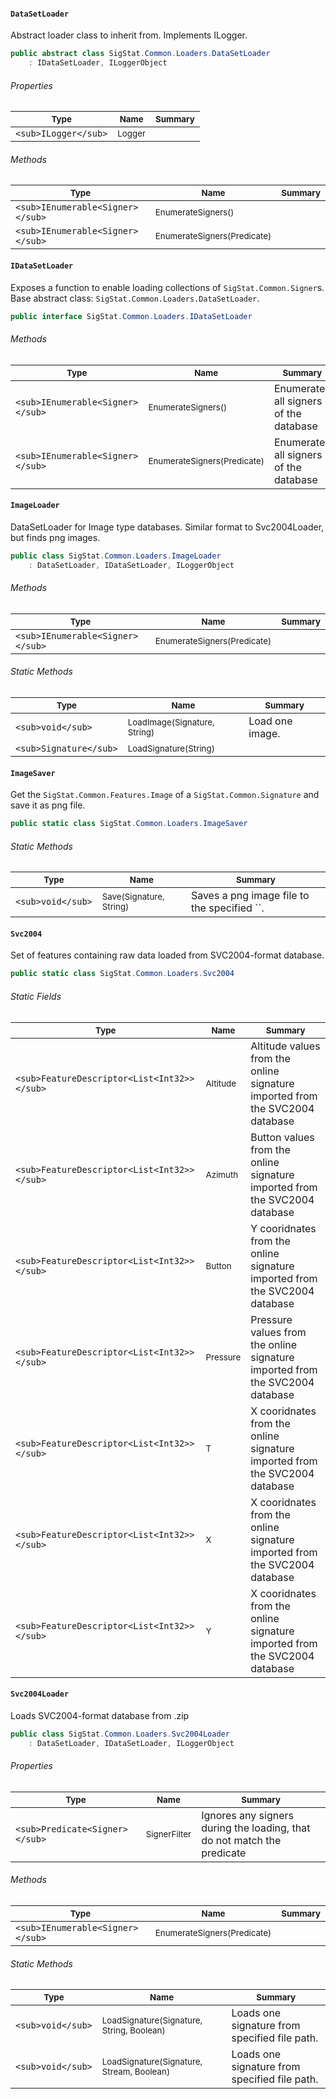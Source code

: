 #### `DataSetLoader`

Abstract loader class to inherit from. Implements ILogger.
```csharp
public abstract class SigStat.Common.Loaders.DataSetLoader
    : IDataSetLoader, ILoggerObject

```

###### Properties

| <sub>Type</sub> | <sub>Name</sub> | <sub>Summary</sub> | 
| --- | --- | --- | 
| `<sub>ILogger</sub>` | <sub>Logger</sub> |  | 


###### Methods

| <sub>Type</sub> | <sub>Name</sub> | <sub>Summary</sub> | 
| --- | --- | --- | 
| `<sub>IEnumerable<Signer></sub>` | <sub>EnumerateSigners()</sub> |  | 
| `<sub>IEnumerable<Signer></sub>` | <sub>EnumerateSigners(Predicate<Signer>)</sub> |  | 


#### `IDataSetLoader`

Exposes a function to enable loading collections of `SigStat.Common.Signer`s.  Base abstract class: `SigStat.Common.Loaders.DataSetLoader`.
```csharp
public interface SigStat.Common.Loaders.IDataSetLoader

```

###### Methods

| <sub>Type</sub> | <sub>Name</sub> | <sub>Summary</sub> | 
| --- | --- | --- | 
| `<sub>IEnumerable<Signer></sub>` | <sub>EnumerateSigners()</sub> | Enumerates all signers of the database | 
| `<sub>IEnumerable<Signer></sub>` | <sub>EnumerateSigners(Predicate<Signer>)</sub> | Enumerates all signers of the database | 


#### `ImageLoader`

DataSetLoader for Image type databases.  Similar format to Svc2004Loader, but finds png images.
```csharp
public class SigStat.Common.Loaders.ImageLoader
    : DataSetLoader, IDataSetLoader, ILoggerObject

```

###### Methods

| <sub>Type</sub> | <sub>Name</sub> | <sub>Summary</sub> | 
| --- | --- | --- | 
| `<sub>IEnumerable<Signer></sub>` | <sub>EnumerateSigners(Predicate<Signer>)</sub> |  | 


###### Static Methods

| <sub>Type</sub> | <sub>Name</sub> | <sub>Summary</sub> | 
| --- | --- | --- | 
| `<sub>void</sub>` | <sub>LoadImage(Signature, String)</sub> | Load one image. | 
| `<sub>Signature</sub>` | <sub>LoadSignature(String)</sub> |  | 


#### `ImageSaver`

Get the `SigStat.Common.Features.Image` of a `SigStat.Common.Signature` and save it as png file.
```csharp
public static class SigStat.Common.Loaders.ImageSaver

```

###### Static Methods

| <sub>Type</sub> | <sub>Name</sub> | <sub>Summary</sub> | 
| --- | --- | --- | 
| `<sub>void</sub>` | <sub>Save(Signature, String)</sub> | Saves a png image file to the specified ``. | 


#### `Svc2004`

Set of features containing raw data loaded from SVC2004-format database.
```csharp
public static class SigStat.Common.Loaders.Svc2004

```

###### Static Fields

| <sub>Type</sub> | <sub>Name</sub> | <sub>Summary</sub> | 
| --- | --- | --- | 
| `<sub>FeatureDescriptor<List<Int32>></sub>` | <sub>Altitude</sub> | Altitude values from the online signature imported from the SVC2004 database | 
| `<sub>FeatureDescriptor<List<Int32>></sub>` | <sub>Azimuth</sub> | Button values from the online signature imported from the SVC2004 database | 
| `<sub>FeatureDescriptor<List<Int32>></sub>` | <sub>Button</sub> | Y cooridnates from the online signature imported from the SVC2004 database | 
| `<sub>FeatureDescriptor<List<Int32>></sub>` | <sub>Pressure</sub> | Pressure values from the online signature imported from the SVC2004 database | 
| `<sub>FeatureDescriptor<List<Int32>></sub>` | <sub>T</sub> | X cooridnates from the online signature imported from the SVC2004 database | 
| `<sub>FeatureDescriptor<List<Int32>></sub>` | <sub>X</sub> | X cooridnates from the online signature imported from the SVC2004 database | 
| `<sub>FeatureDescriptor<List<Int32>></sub>` | <sub>Y</sub> | X cooridnates from the online signature imported from the SVC2004 database | 


#### `Svc2004Loader`

Loads SVC2004-format database from .zip
```csharp
public class SigStat.Common.Loaders.Svc2004Loader
    : DataSetLoader, IDataSetLoader, ILoggerObject

```

###### Properties

| <sub>Type</sub> | <sub>Name</sub> | <sub>Summary</sub> | 
| --- | --- | --- | 
| `<sub>Predicate<Signer></sub>` | <sub>SignerFilter</sub> | Ignores any signers during the loading, that do not match the predicate | 


###### Methods

| <sub>Type</sub> | <sub>Name</sub> | <sub>Summary</sub> | 
| --- | --- | --- | 
| `<sub>IEnumerable<Signer></sub>` | <sub>EnumerateSigners(Predicate<Signer>)</sub> |  | 


###### Static Methods

| <sub>Type</sub> | <sub>Name</sub> | <sub>Summary</sub> | 
| --- | --- | --- | 
| `<sub>void</sub>` | <sub>LoadSignature(Signature, String, Boolean)</sub> | Loads one signature from specified file path. | 
| `<sub>void</sub>` | <sub>LoadSignature(Signature, Stream, Boolean)</sub> | Loads one signature from specified file path. | 


